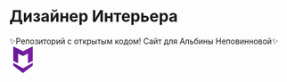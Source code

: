 # Дизайнер Интерьера
✨Репозиторий с открытым кодом! Сайт для Альбины Неповинновой✨
![alt-текст][logo]

[logo]: https://github.com/adam-p/markdown-here/raw/master/src/common/images/icon48.png "Текст заголовка логотипа 2"
